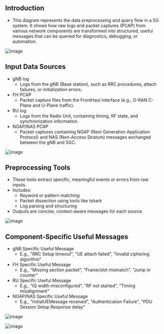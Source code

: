 ## Introduction
- This diagram represents the data preprocessing and query flow in a 5G system. It shows how raw logs and packet captures (PCAP) from various network components are transformed into structured, useful messages that can be queried for diagnostics, debugging, or automation.

![image](https://github.com/user-attachments/assets/bdc9d5db-d0c7-4ad8-afc9-b9024f0ce080)

## Input Data Sources
- gNB log
  - Logs from the gNB (Base station), such as RRC procedures, attach failures, or initialization errors.
- FH PCAP
  - Packet capture files from the FrontHaul interface (e.g., O-RAN C-Plane and U-Plane traffic).
- RU log
  - Logs from the Radio Unit, containing timing, RF state, and synchronization information.
- NGAP/NAS PCAP
  - Packet captures containing NGAP (Next Generation Application Protocol) and NAS (Non-Access Stratum) messages exchanged between the gNB and 5GC.

![image](https://github.com/user-attachments/assets/b1ca7768-7efc-4d99-9dd1-25ee4b57b893)

## Preprocessing Tools
- These tools extract specific, meaningful events or errors from raw inputs.
- Includes:
  - Keyword or pattern matching
  - Packet dissection using tools like tshark
  - Log parsing and structuring
- Outputs are concise, context-aware messages for each source.

![image](https://github.com/user-attachments/assets/21d12bdb-fb1d-41f7-a0b3-173434bf44dd)

## Component-Specific Useful Messages
- gNB Specific Useful Message
  - E.g., "RRC Setup timeout", "UE attach failed", "Invalid ciphering algorithm"
- FH Specific Useful Message
  - E.g., "Missing section packet", "Frame/slot mismatch", "Jump in counter"
- RU Specific Useful Message
  - E.g., "IQ width misconfigured", "RF not started", "Timing misalignment"
- NGAP/NAS Specific Useful Message
  - E.g., "InitialUEMessage received", "Authentication Failure", "PDU Session Setup Response delay"

![image](https://github.com/user-attachments/assets/1e60040b-8446-4120-b566-be33a3169bf8)







![image](https://github.com/user-attachments/assets/22d83209-a6a7-4d7f-a69f-53f5f43ca165)
